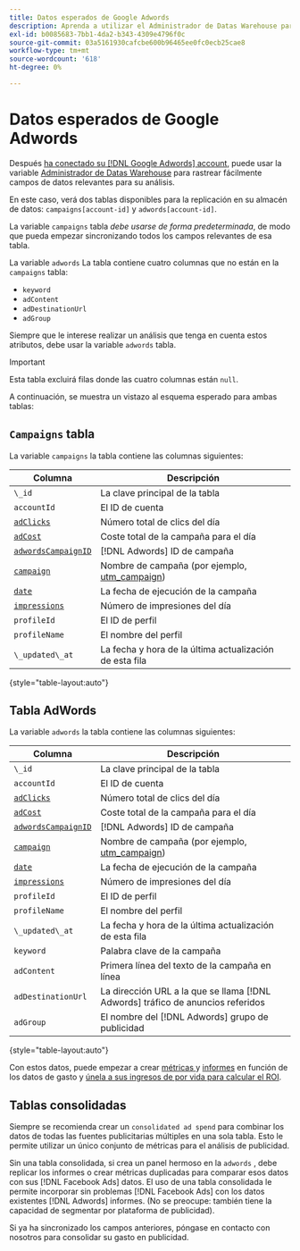 ```yaml
---
title: Datos esperados de Google Adwords
description: Aprenda a utilizar el Administrador de Datas Warehouse para rastrear fácilmente los campos de datos relevantes para el análisis.
exl-id: b0085683-7bb1-4da2-b343-4309e4796f0c
source-git-commit: 03a5161930cafcbe600b96465ee0fc0ecb25cae8
workflow-type: tm+mt
source-wordcount: '618'
ht-degree: 0%

---
```


# Datos esperados de Google Adwords

Después [ha conectado su [!DNL Google Adwords] account](../integrations/google-adwords.md), puede usar la variable [Administrador de Datas Warehouse](../../data-warehouse-mgr/tour-dwm.md) para rastrear fácilmente campos de datos relevantes para su análisis.

En este caso, verá dos tablas disponibles para la replicación en su almacén de datos: `campaigns[account-id]` y `adwords[account-id]`.

La variable `campaigns` tabla *debe usarse de forma predeterminada*, de modo que pueda empezar sincronizando todos los campos relevantes de esa tabla.

La variable `adwords` La tabla contiene cuatro columnas que no están en la `campaigns` tabla:

* `keyword`
* `adContent`
* `adDestinationUrl`
* `adGroup`

Siempre que le interese realizar un análisis que tenga en cuenta estos atributos, debe usar la variable `adwords` tabla.

>[!IMPORTANT]
>
>Esta tabla excluirá filas donde las cuatro columnas están `null`.

A continuación, se muestra un vistazo al esquema esperado para ambas tablas:

## `Campaigns` tabla

La variable `campaigns` la tabla contiene las columnas siguientes:

| **Columna** | **Descripción** |
|-----|-----|
| `\_id` | La clave principal de la tabla |
| `accountId` | El ID de cuenta |
| [`adClicks`](https://developers.google.com/analytics/devguides/reporting/core/dimsmets#view=detail&amp;group=adwords&amp;jump=ga_adclicks) | Número total de clics del día |
| [`adCost`](https://developers.google.com/analytics/devguides/reporting/core/dimsmets#view=detail&amp;group=adwords&amp;jump=ga_adcost) | Coste total de la campaña para el día |
| [`adwordsCampaignID`](https://developers.google.com/analytics/devguides/reporting/core/dimsmets#view=detail&amp;group=adwords&amp;jump=ga_adwordscampaignid) | [!DNL Adwords] ID de campaña |
| [`campaign`](https://developers.google.com/analytics/devguides/reporting/core/dimsmets#view=detail&amp;group=traffic_sources&amp;jump=ga_campaign) | Nombre de campaña (por ejemplo, [utm\_campaign](https://support.google.com/analytics/answer/1033867?hl=en)) |
| [`date`](https://developers.google.com/analytics/devguides/reporting/core/dimsmets#view=detail&amp;group=time&amp;jump=ga_date) | La fecha de ejecución de la campaña |
| [`impressions`](https://developers.google.com/analytics/devguides/reporting/core/dimsmets#view=detail&amp;group=adwords&amp;jump=ga_impressions) | Número de impresiones del día |
| `profileId` | El ID de perfil |
| `profileName` | El nombre del perfil |
| `\_updated\_at` | La fecha y hora de la última actualización de esta fila |

{style=&quot;table-layout:auto&quot;}

## Tabla AdWords

La variable `adwords` la tabla contiene las columnas siguientes:

| **Columna** | **Descripción** |
|-----|-----|
| `\_id` | La clave principal de la tabla |
| `accountId` | El ID de cuenta |
| [`adClicks`](https://developers.google.com/analytics/devguides/reporting/core/dimsmets#view=detail&amp;group=adwords&amp;jump=ga_adclicks) | Número total de clics del día |
| [`adCost`](https://developers.google.com/analytics/devguides/reporting/core/dimsmets#view=detail&amp;group=adwords&amp;jump=ga_adcost) | Coste total de la campaña para el día |
| [`adwordsCampaignID`](https://developers.google.com/analytics/devguides/reporting/core/dimsmets#view=detail&amp;group=adwords&amp;jump=ga_adwordscampaignid) | [!DNL Adwords] ID de campaña |
| [`campaign`](https://developers.google.com/analytics/devguides/reporting/core/dimsmets#view=detail&amp;group=traffic_sources&amp;jump=ga_campaign) | Nombre de campaña (por ejemplo, [utm\_campaign](https://support.google.com/analytics/answer/1033867?hl=en)) |
| [`date`](https://developers.google.com/analytics/devguides/reporting/core/dimsmets#view=detail&amp;group=time&amp;jump=ga_date) | La fecha de ejecución de la campaña |
| [`impressions`](https://developers.google.com/analytics/devguides/reporting/core/dimsmets#view=detail&amp;group=adwords&amp;jump=ga_impressions) | Número de impresiones del día |
| `profileId` | El ID de perfil |
| `profileName` | El nombre del perfil |
| `\_updated\_at` | La fecha y hora de la última actualización de esta fila |
| `keyword` | Palabra clave de la campaña |
| `adContent` | Primera línea del texto de la campaña en línea |
| `adDestinationUrl` | La dirección URL a la que se llama [!DNL Adwords] tráfico de anuncios referidos |
| `adGroup` | El nombre del [!DNL Adwords] grupo de publicidad |

{style=&quot;table-layout:auto&quot;}

Con estos datos, puede empezar a crear [métricas ](../../../data-user/reports/ess-manage-data-metrics.md) y [informes](../../../tutorials/using-visual-report-builder.md) en función de los datos de gasto y [únela a sus ingresos de por vida para calcular el ROI](../../analysis/roi-ad-camp.md).

## Tablas consolidadas

Siempre se recomienda crear un `consolidated ad spend` para combinar los datos de todas las fuentes publicitarias múltiples en una sola tabla. Esto le permite utilizar un único conjunto de métricas para el análisis de publicidad.

Sin una tabla consolidada, si crea un panel hermoso en la `adwords` , debe replicar los informes o crear métricas duplicadas para comparar esos datos con sus [!DNL Facebook Ads] datos. El uso de una tabla consolidada le permite incorporar sin problemas [!DNL Facebook Ads] con los datos existentes [!DNL Adwords] informes. (No se preocupe: también tiene la capacidad de segmentar por plataforma de publicidad).

Si ya ha sincronizado los campos anteriores, póngase en contacto con nosotros para consolidar su gasto en publicidad.
